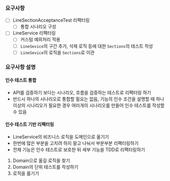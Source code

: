 ### 요구사항
- [ ] LineSectionAcceptanceTest 리팩터링
    + [ ] 통합 시나리오 구성
- [ ] LineService 리팩터링
    + [ ] 커스텀 예외처리 적용
    + [ ] `LineSevice`의 구간 추가, 삭제 로직 등에 대한 `Sections`의 테스트 작성
    + [ ] `LineSevice`의 로직을 `Sections`로 이관
    
### 요구사항 설명
#### 인수 테스트 통합
- API를 검증하기 보다는 시나리오, 흐름을 검증하는 테스트로 리팩터링 하기
- 반드시 하나의 시나리오로 통합할 필요는 없음, 기능의 인수 조건을 설명할 때 하나 이상의 시나리오가 필요한 경우 여러개의 시나리오를 만들어 인수 테스트를 작성할 수 있음

#### 인수 테스트 기반 리팩터링
+ LineService의 비즈니스 로직을 도메인으로 옮기기
+ 한번에 많은 부분을 고치려 하지 말고 나눠서 부분부분 리팩터링하기
+ 전체 기능은 인수 테스트로 보호한 뒤 세부 기능을 TDD로 리팩터링하기

1. Domain으로 옮길 로직을 찾기
2. Domain의 단위 테스트를 작성하기
3. 로직을 옮기기
